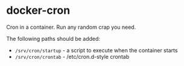 docker-cron
===========

Cron in a container. Run any random  crap you need.

The following paths should be added:

* `/srv/cron/startup` - a script to execute when the container starts
* `/srv/cron/crontab` - /etc/cron.d-style crontab
